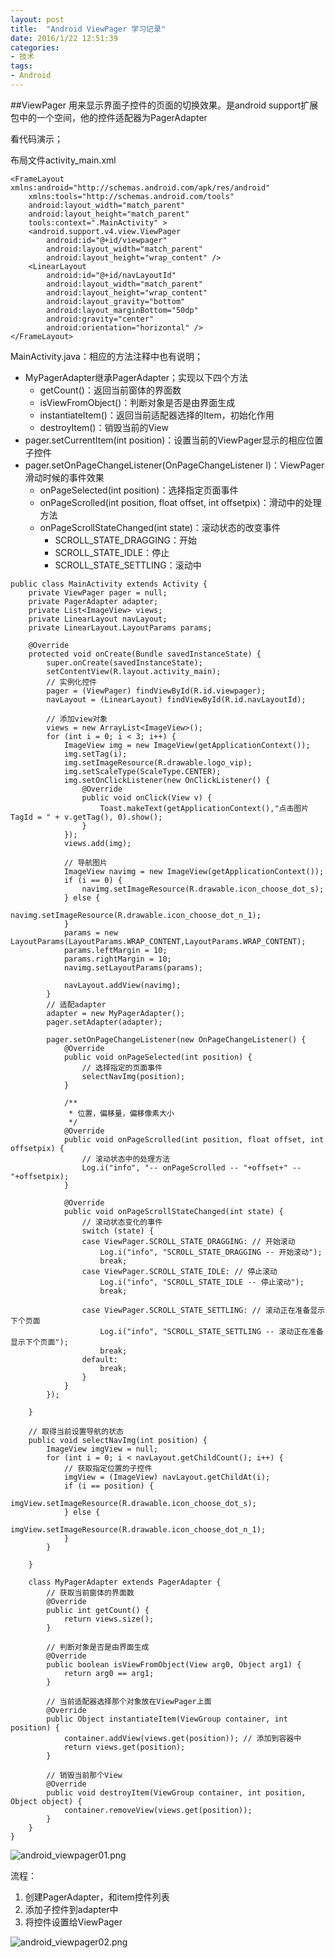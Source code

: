 ```yaml
---
layout: post
title:  "Android ViewPager 学习记录"
date: 2016/1/22 12:51:39  
categories:
- 技术
tags:
- Android
---
```




##ViewPager
用来显示界面子控件的页面的切换效果。是android support扩展包中的一个空间，他的控件适配器为PagerAdapter

看代码演示；

布局文件activity_main.xml

	<FrameLayout xmlns:android="http://schemas.android.com/apk/res/android"
	    xmlns:tools="http://schemas.android.com/tools"
	    android:layout_width="match_parent"
	    android:layout_height="match_parent"
	    tools:context=".MainActivity" >
	    <android.support.v4.view.ViewPager
	        android:id="@+id/viewpager"
	        android:layout_width="match_parent"
	        android:layout_height="wrap_content" />
	    <LinearLayout
	        android:id="@+id/navLayoutId"
	        android:layout_width="match_parent"
	        android:layout_height="wrap_content"
	        android:layout_gravity="bottom"
	        android:layout_marginBottom="50dp"
	        android:gravity="center"
	        android:orientation="horizontal" />
	</FrameLayout>

MainActivity.java：相应的方法注释中也有说明；

- MyPagerAdapter继承PagerAdapter；实现以下四个方法
	- getCount()：返回当前窗体的界面数
	- isViewFromObject()：判断对象是否是由界面生成
	- instantiateItem()：返回当前适配器选择的Item，初始化作用
	- destroyItem()：销毁当前的View
- pager.setCurrentItem(int position)：设置当前的ViewPager显示的相应位置子控件
- pager.setOnPageChangeListener(OnPageChangeListener l)：ViewPager滑动时候的事件效果
	- onPageSelected(int position)：选择指定页面事件
	- onPageScrolled(int position, float offset, int offsetpix)：滑动中的处理方法
	- onPageScrollStateChanged(int state)：滚动状态的改变事件
		- SCROLL_STATE_DRAGGING：开始
		- SCROLL_STATE_IDLE：停止
		- SCROLL_STATE_SETTLING：滚动中

<nobr/>

	public class MainActivity extends Activity {
		private ViewPager pager = null;
		private PagerAdapter adapter;
		private List<ImageView> views;
		private LinearLayout navLayout;
		private LinearLayout.LayoutParams params;
	
		@Override
		protected void onCreate(Bundle savedInstanceState) {
			super.onCreate(savedInstanceState);
			setContentView(R.layout.activity_main);
			// 实例化控件
			pager = (ViewPager) findViewById(R.id.viewpager);
			navLayout = (LinearLayout) findViewById(R.id.navLayoutId);
	
			// 添加view对象
			views = new ArrayList<ImageView>();
			for (int i = 0; i < 3; i++) {
				ImageView img = new ImageView(getApplicationContext());
				img.setTag(i);
				img.setImageResource(R.drawable.logo_vip);
				img.setScaleType(ScaleType.CENTER);
				img.setOnClickListener(new OnClickListener() {
					@Override
					public void onClick(View v) {
						Toast.makeText(getApplicationContext(),"点击图片TagId = " + v.getTag(), 0).show();
					}
				});
				views.add(img);
	
				// 导航图片
				ImageView navimg = new ImageView(getApplicationContext());
				if (i == 0) {
					navimg.setImageResource(R.drawable.icon_choose_dot_s);
				} else {
					navimg.setImageResource(R.drawable.icon_choose_dot_n_1);
				}
				params = new LayoutParams(LayoutParams.WRAP_CONTENT,LayoutParams.WRAP_CONTENT);
				params.leftMargin = 10;
				params.rightMargin = 10;
				navimg.setLayoutParams(params);
	
				navLayout.addView(navimg);
			}
			// 适配adapter
			adapter = new MyPagerAdapter();
			pager.setAdapter(adapter);
	
			pager.setOnPageChangeListener(new OnPageChangeListener() {
				@Override
				public void onPageSelected(int position) {
					// 选择指定的页面事件
					selectNavImg(position);
				}
	
				/**
				 * 位置，偏移量，偏移像素大小
				 */
				@Override
				public void onPageScrolled(int position, float offset, int offsetpix) {
					// 滚动状态中的处理方法
					Log.i("info", "-- onPageScrolled -- "+offset+" -- "+offsetpix);
				}
	
				@Override
				public void onPageScrollStateChanged(int state) {
					// 滚动状态变化的事件
					switch (state) {
					case ViewPager.SCROLL_STATE_DRAGGING: // 开始滚动
						Log.i("info", "SCROLL_STATE_DRAGGING -- 开始滚动");
						break;
					case ViewPager.SCROLL_STATE_IDLE: // 停止滚动
						Log.i("info", "SCROLL_STATE_IDLE -- 停止滚动");
						break;
	
					case ViewPager.SCROLL_STATE_SETTLING: // 滚动正在准备显示下个页面
						Log.i("info", "SCROLL_STATE_SETTLING -- 滚动正在准备显示下个页面");
						break;
					default:
						break;
					}
				}
			});
	
		}
	
		// 取得当前设置导航的状态
		public void selectNavImg(int position) {
			ImageView imgView = null;
			for (int i = 0; i < navLayout.getChildCount(); i++) {
				// 获取指定位置的子控件
				imgView = (ImageView) navLayout.getChildAt(i);
				if (i == position) {
					imgView.setImageResource(R.drawable.icon_choose_dot_s);
				} else {
					imgView.setImageResource(R.drawable.icon_choose_dot_n_1);
				}
			}
	
		}
	
		class MyPagerAdapter extends PagerAdapter {
			// 获取当前窗体的界面数
			@Override
			public int getCount() {
				return views.size();
			}
	
			// 判断对象是否是由界面生成
			@Override
			public boolean isViewFromObject(View arg0, Object arg1) {
				return arg0 == arg1;
			}
	
			// 当前适配器选择那个对象放在ViewPager上面
			@Override
			public Object instantiateItem(ViewGroup container, int position) {
				container.addView(views.get(position)); // 添加到容器中
				return views.get(position);
			}
	
			// 销毁当前那个View
			@Override
			public void destroyItem(ViewGroup container, int position, Object object) {
				container.removeView(views.get(position));
			}
		}
	}



![android_viewpager01.png]({{site.baseurl}}/public/img/android_viewpager01.png)

流程：

1. 创建PagerAdapter，和item控件列表
2. 添加子控件到adapter中
3. 将控件设置给ViewPager

![android_viewpager02.png]({{site.baseurl}}/public/img/android_viewpager02.png)

